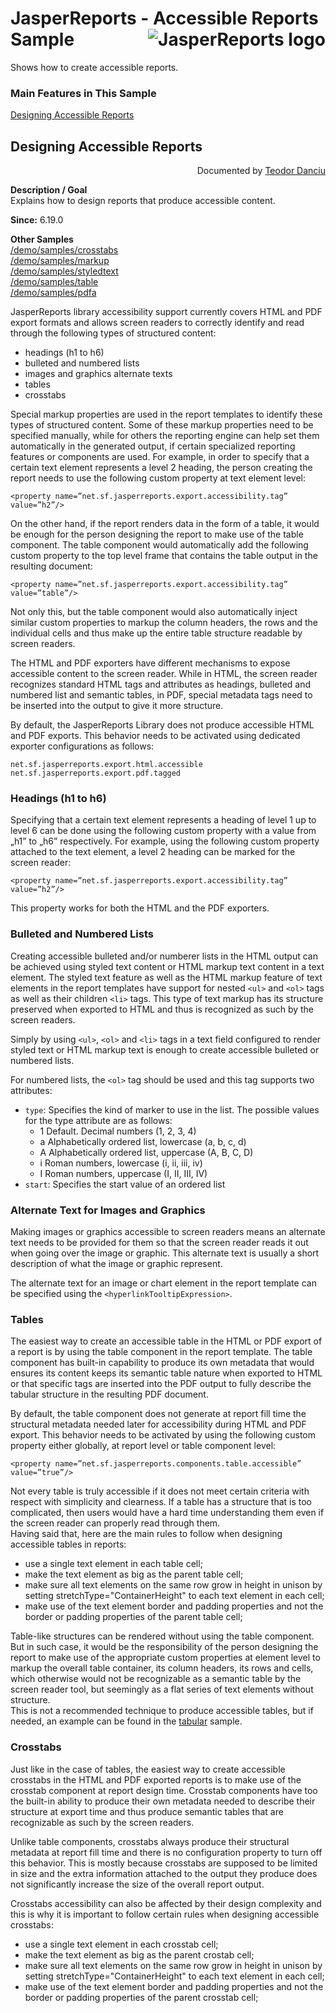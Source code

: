 
# <a name='top'>JasperReports</a> - Accessible Reports Sample <img src="https://jasperreports.sourceforge.net/resources/jasperreports.svg" alt="JasperReports logo" align="right"/>

Shows how to create accessible reports.

### Main Features in This Sample

[Designing Accessible Reports](#accessible)
				

## <a name='accessible'>Designing</a> Accessible Reports
<div align="right">Documented by <a href='mailto:teodord@users.sourceforge.net'>Teodor Danciu</a></div>


**Description / Goal**	\
Explains how to design reports that produce accessible content.

**Since:** 6.19.0

**Other Samples** \
[/demo/samples/crosstabs](../crosstabs/index.html)\
[/demo/samples/markup](../markup/index.html)\
[/demo/samples/styledtext](../styledtext/index.html)\
[/demo/samples/table](../table/index.html)\
[/demo/samples/pdfa](../pdfa/index.html)


JasperReports library accessibility support currently covers HTML and PDF export formats and allows screen readers to correctly identify and read through the following types of structured content:
- headings (h1 to h6)
- bulleted and numbered lists
- images and graphics alternate texts
- tables
- crosstabs

Special markup properties are used in the report templates to identify these types of structured content. Some of these markup properties need to be specified manually, while for others the reporting engine can help set them automatically in the generated output, if certain specialized reporting features or components are used. For example, in order to specify that a certain text element represents a level 2 heading, the person creating the report needs to use the following custom property at text element level:
``` 
<property name=”net.sf.jasperreports.export.accessibility.tag” value=”h2”/>
```
On the other hand, if the report renders data in the form of a table, it would be enough for the person designing the report to make use of the table component. The table component would automatically add the following custom property to the top level frame that contains the table output in the resulting document:
```
<property name=”net.sf.jasperreports.export.accessibility.tag” value=”table”/>
```
Not only this, but the table component would also automatically inject similar custom properties to markup the column headers, the rows and the individual cells and thus make up the entire table structure readable by screen readers.

The HTML and PDF exporters have different mechanisms to expose accessible content to the screen reader. While in HTML, the screen reader recognizes standard HTML tags and attributes as headings, bulleted and numbered list and semantic tables, in PDF, special metadata tags need to be inserted into the output to give it more structure.

By default, the JasperReports Library does not produce accessible HTML and PDF exports. This behavior needs to be activated using dedicated exporter configurations as follows:
```
net.sf.jasperreports.export.html.accessible
net.sf.jasperreports.export.pdf.tagged
```
### Headings (h1 to h6)

Specifying that a certain text element represents a heading of level 1 up to level 6 can be done using the following custom property with a value from „h1” to „h6” respectively.
For example, using the following custom property attached to the text element, a level 2 heading can be marked for the screen reader:
```
<property name=”net.sf.jasperreports.export.accessibility.tag” value=”h2”/>
```
This property works for both the HTML and the PDF exporters.

### Bulleted and Numbered Lists

Creating accessible bulleted and/or numberer lists in the HTML output can be achieved using styled text content or HTML markup text content in a text element.
The styled text feature as well as the HTML markup feature of text elements in the report templates have support for nested `<ul>` and `<ol>` tags as well as their children `<li>` tags. This type of text markup has its structure preserved when exported to HTML and thus is recognized as such by the screen readers.

Simply by using `<ul>`, `<ol>` and `<li>` tags in a text field configured to render styled text or HTML markup text is enough to create accessible bulleted or numbered lists.

For numbered lists, the `<ol>` tag should be used and this tag supports two attributes:
- `type`: Specifies the kind of marker to use in the list. The possible values for the type attribute are as follows:
    - 1 Default. Decimal numbers (1, 2, 3, 4)
    - a Alphabetically ordered list, lowercase (a, b, c, d)
    - A Alphabetically ordered list, uppercase (A, B, C, D)
    - i Roman numbers, lowercase (i, ii, iii, iv)
    - I Roman numbers, uppercase (I, II, III, IV)
- `start`: Specifies the start value of an ordered list

### Alternate Text for Images and Graphics

Making images or graphics accessible to screen readers means an alternate text needs to be provided for them so that the screen reader reads it out when going over the image or graphic. This alternate text is usually a short description of what the image or graphic represent.

The alternate text for an image or chart element in the report template can be specified using the `<hyperlinkTooltipExpression>`.

### Tables

The easiest way to create an accessible table in the HTML or PDF export of a report is by using the table component in the report template.
The table component has built-in capability to produce its own metadata that would ensures its content keeps its semantic table nature when exported to HTML or that specific tags are inserted into the PDF output to fully describe the tabular structure in the resulting PDF document.

By default, the table component does not generate at report fill time the structural metadata needed later for accessibility during HTML and PDF export. This behavior needs to be activated by using the following custom property either globally, at report level or table component level:
```
<property name=”net.sf.jasperreports.components.table.accessible” value=”true”/>
```
Not every table is truly accessible if it does not meet certain criteria with respect with simplicity and clearness. If a table has a structure that is too complicated, then users would have a hard time understanding them even if the screen reader can properly read through them.\
Having said that, here are the main rules to follow when designing accessible tables in reports:

- use a single text element in each table cell;
- make the text element as big as the parent table cell;
- make sure all text elements on the same row grow in height in unison by setting stretchType="ContainerHeight" to each text element in each cell;
- make use of the text element border and padding properties and not the border or padding properties of the parent table cell;

Table-like structures can be rendered without using the table component. But in such case, it would be the responsibility of the person designing the report to make use of the appropriate custom properties at element level to markup the overall table container, its column headers, its rows and cells, which otherwise would not be recognizable as a semantic table by the screen reader tool, but seemingly as a flat series of text elements without structure.\
This is not a recommended technique to produce accessible tables, but if needed, an example can be found in the [tabular](../tabular/index.html) sample.

### Crosstabs

Just like in the case of tables, the easiest way to create accessible crosstabs in the HTML and PDF exported reports is to make use of the crosstab component at report design time.
Crosstab components have too the built-in ability to produce their own metadata needed to describe their structure at export time and thus produce semantic tables that are recognizable as such by the screen readers.

Unlike table components, crosstabs always produce their structural metadata at report fill time and there is no configuration property to turn off this behavior. This is mostly because crosstabs are supposed to be limited in size and the extra information attached to the output they produce does not significantly increase the size of the overall report output.

Crosstabs accessibility can also be affected by their design complexity and this is why it is important to follow certain rules when designing accessible crosstabs:

- use a single text element in each crosstab cell;
- make the text element as big as the parent crostab cell;
- make sure all text elements on the same row grow in height in unison by setting stretchType="ContainerHeight" to each text element in each cell;
- make use of the text element border and padding properties and not the border or padding properties of the parent crosstab cell;
